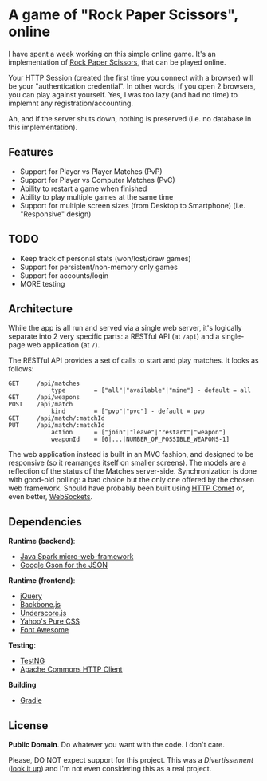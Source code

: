 # A game of "Rock Paper Scissors", online

I have spent a week working on this simple online game. It's an implementation of
[Rock Paper Scissors](http://en.wikipedia.org/wiki/Rock-paper-scissors), that can be played online.

Your HTTP Session (created the first time you connect with a browser) will be your "authentication credential".
In other words, if you open 2 browsers, you can play against yourself. Yes, I was too lazy (and had no time) to implemnt
any registration/accounting.

Ah, and if the server shuts down, nothing is preserved (i.e. no database in this implementation).

## Features

* Support for Player vs Player Matches (PvP)
* Support for Player vs Computer Matches (PvC)
* Ability to restart a game when finished
* Ability to play multiple games at the same time
* Support for multiple screen sizes (from Desktop to Smartphone) (i.e. "Responsive" design)

## TODO

* Keep track of personal stats (won/lost/draw games)
* Support for persistent/non-memory only games
* Support for accounts/login
* MORE testing

## Architecture

While the app is all run and served via a single web server, it's logically separate into 2 very specific parts: a
RESTful API (at `/api`) and a single-page web application (at `/`).

The RESTful API provides a set of calls to start and play matches. It looks as follows:
```
GET     /api/matches
            type        = ["all"|"available"|"mine"] - default = all
GET     /api/weapons
POST    /api/match
            kind        = ["pvp"|"pvc"] - default = pvp
GET     /api/match/:matchId
PUT     /api/match/:matchId
            action      = ["join"|"leave"|"restart"|"weapon"]
            weaponId    = [0|...|NUMBER_OF_POSSIBLE_WEAPONS-1]
```

The web application instead is built in an MVC fashion, and designed to be responsive (so it rearranges itself on
smaller screens). The models are a reflection of the status of the Matches server-side. Synchronization is done with
good-old polling: a bad choice but the only one offered by the chosen web framework. Should have probably been built
using [HTTP Comet](http://en.wikipedia.org/wiki/Comet_(programming)) or, even better,
[WebSockets](http://en.wikipedia.org/wiki/WebSocket).

## Dependencies

**Runtime (backend)**:

* [Java Spark micro-web-framework](http://www.sparkjava.com/)
* [Google Gson for the JSON](https://code.google.com/p/google-gson/)

**Runtime (frontend)**:

* [jQuery](http://jquery.com/)
* [Backbone.js](http://backbonejs.org/)
* [Underscore.js](http://underscorejs.org/)
* [Yahoo's Pure CSS](http://purecss.io/)
* [Font Awesome](http://fortawesome.github.io/Font-Awesome/)

**Testing**:

* [TestNG](http://testng.org/doc/index.html)
* [Apache Commons HTTP Client](http://hc.apache.org/httpclient-3.x/)

**Building**

* [Gradle](http://www.gradle.org/)

## License

**Public Domain**. Do whatever you want with the code. I don't care.

Please, DO NOT expect support for this project. This was a _Divertissement_
([look it up](http://en.wikipedia.org/wiki/Divertissement)) and I'm not even considering
this as a real project.
